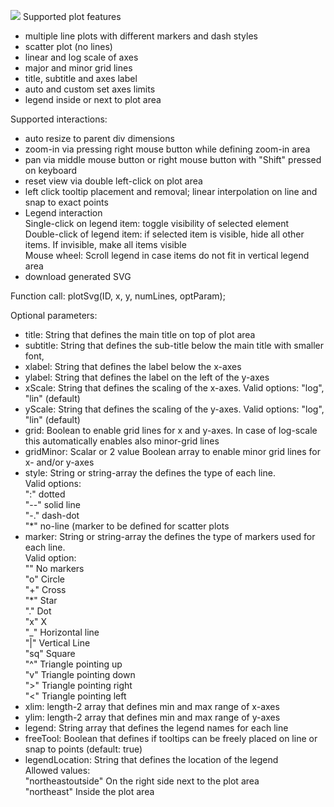 <a href="https://messier433.github.io/YaJsSvgPlot/example.html" target="_blank"><img src="https://github.com/user-attachments/assets/fd9ca9d8-7afe-4fd7-a208-0aa0d71a2484"/></a>
Supported plot features
- multiple line plots with different markers and dash styles
- scatter plot (no lines)
- linear and log scale of axes
- major and minor grid lines
- title, subtitle and axes label
- auto and custom set axes limits
- legend inside or next to plot area

Supported interactions:
- auto resize to parent div dimensions
- zoom-in via pressing right mouse button while defining zoom-in area
- pan via middle mouse button or right mouse button with "Shift" pressed on keyboard
- reset view via double left-click on plot area
- left click tooltip placement and removal; linear interpolation on line and snap to exact points
- Legend interaction<br />
  Single-click on legend item: toggle visibility of selected element<br />
  Double-click of legend item: if selected item is visible, hide all other items. If invisible, make all items visible<br />
  Mouse wheel: Scroll legend in case items do not fit in vertical legend area<br />
- download generated SVG

Function call:
plotSvg(ID, x, y, numLines, optParam);

Optional parameters:
 - title: String that defines the main title on top of plot area 
 - subtitle: String that defines the sub-title below the main title with smaller font,
 - xlabel: String that defines the label below the x-axes
 - ylabel: String that defines the label on the left of the y-axes
 - xScale: String that defines the scaling of the x-axes. Valid options: "log", "lin" (default)
 - yScale: String that defines the scaling of the y-axes. Valid options: "log", "lin" (default)
 - grid: Boolean to enable grid lines for x and y-axes. In case of log-scale this automatically enables also minor-grid lines
 - gridMinor: Scalar or 2 value Boolean array to enable minor grid lines for x- and/or y-axes
 - style: String or string-array the defines the type of each line.<br />
   Valid options:<br />
   ":" dotted<br />
   "--" solid line<br />
   "-." dash-dot<br />
   "*" no-line (marker to be defined for scatter plots<br />
 - marker: String or string-array the defines the type of markers used for each line.<br />
   Valid option: <br />
   "" No markers<br />
   "o" Circle<br />
   "+" Cross<br />
   "*" Star<br />
   "." Dot<br />
   "x" X<br />
   "_" Horizontal line<br />
   "|" Vertical Line<br />
   "sq" Square<br />
   "^" Triangle pointing up<br />
   "v" Triangle pointing down<br />
   "\>" Triangle pointing right<br />
   "\<" Triangle pointing left<br />
 - xlim: length-2 array that defines min and max range of x-axes
 - ylim: length-2 array that defines min and max range of y-axes
 - legend: String array that defines the legend names for each line
 - freeTool: Boolean that defines if tooltips can be freely placed on line or snap to points (default: true)
 - legendLocation: String that defines the location of the legend<br />
   Allowed values:<br />
   "northeastoutside" On the right side next to the plot area<br />
   "northeast" Inside the plot area<br />
